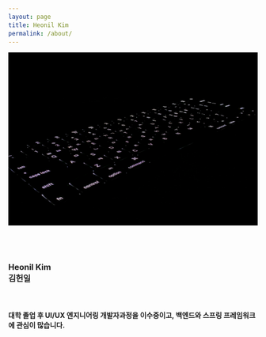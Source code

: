 ```yaml
---
layout: page
title: Heonil Kim
permalink: /about/
---
```


<img src="https://github.com/iamheonil/iamheonil.github.io/blob/master/image/keyboard.jpeg?raw=true" width = "100%" height="350px" alt="Keyboard"> <br>

<br><br>


### **Heonil Kim** <br>김헌일 <br>

<br>

#### 대학 졸업 후 UI/UX 엔지니어링 개발자과정을 이수중이고, 백엔드와 스프링 프레임워크에 관심이 많습니다. <br>